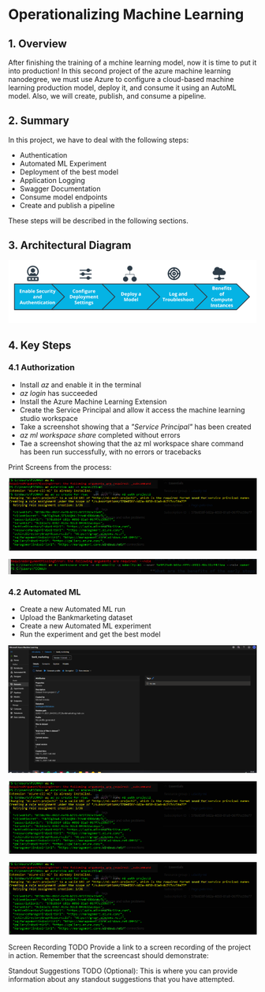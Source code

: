 # Operationalizing Machine Learning

## 1. Overview

After finishing the training of a mchine learning model, now it is time to put it into production! In this second project of the azure machine learning nanodegree, we must 
use Azure to configure a cloud-based machine learning production model, deploy it, and consume it using an AutoML model. Also, we will create, publish, and consume a pipeline. 

## 2. Summary

In this project, we have to deal with the following steps:

* Authentication
* Automated ML Experiment
* Deployment of the best model
* Application Logging
* Swagger Documentation
* Consume model endpoints
* Create and publish a pipeline

These steps will be described in the following sections.

## 3. Architectural Diagram

![Flow of the project](https://github.com/michelmf/azure-ml/blob/main/Operationalizing%20Machine%20Learning/Capture.PNG)


## 4. Key Steps

### 4.1 Authorization

* Install *az* and enable it in the terminal
* *az login* has succeeded
* Install the Azure Machine Learning Extension
* Create the Service Principal and allow it access the machine learning studio workspace
* Take a screenshot showing that a *"Service Principal"* has been created
* *az ml workspace share* completed without errors
* Tae a screenshot showing that the az ml workspace share command has been run successfully, with no errors or tracebacks

Print Screens from the process:

![Create the service principal (sp) and allow the access to your specific workspace](https://github.com/michelmf/azure-ml/blob/main/Operationalizing%20Machine%20Learning/sp.PNG)

![Take a screeshot showing that the *az ml workspace share* command has been run successfully, with no errors or tracebacks](https://github.com/michelmf/azure-ml/blob/main/Operationalizing%20Machine%20Learning/role.PNG)

### 4.2 Automated ML

* Create a new Automated ML run
* Upload the Bankmarketing dataset
* Create a new Automated ML experiment
* Run the experiment and get the best model


![Select and upload the bankmarketing dataset](https://github.com/michelmf/azure-ml/blob/main/Operationalizing%20Machine%20Learning/dataset.PNG)

![Take a screenshot showing that the experiment is shown as completed](https://github.com/michelmf/azure-ml/blob/main/Operationalizing%20Machine%20Learning/sp.PNG)

![Take a screenshot of the best model after the experiment completes](https://github.com/michelmf/azure-ml/blob/main/Operationalizing%20Machine%20Learning/sp.PNG)

Screen Recording
TODO Provide a link to a screen recording of the project in action. Remember that the screencast should demonstrate:

Standout Suggestions
TODO (Optional): This is where you can provide information about any standout suggestions that you have attempted.
